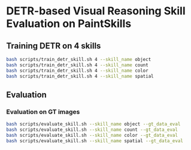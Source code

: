 
# DETR-based Visual Reasoning Skill Evaluation on PaintSkills


## Training DETR on 4 skills

```bash
bash scripts/train_detr_skill.sh 4 --skill_name object
bash scripts/train_detr_skill.sh 4 --skill_name count
bash scripts/train_detr_skill.sh 4 --skill_name color
bash scripts/train_detr_skill.sh 4 --skill_name spatial
```

## Evaluation

### Evaluation on GT images

```bash
bash scripts/evaluate_skill.sh --skill_name object --gt_data_eval
bash scripts/evaluate_skill.sh --skill_name count --gt_data_eval
bash scripts/evaluate_skill.sh --skill_name color --gt_data_eval
bash scripts/evaluate_skill.sh --skill_name spatial --gt_data_eval
```